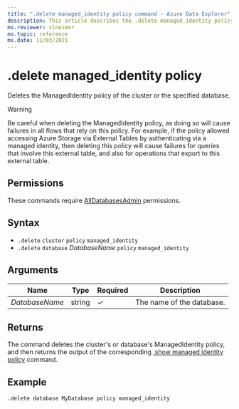 ```yaml
---
title: ".delete managed_identity policy command - Azure Data Explorer"
description: This article describes the .delete managed_identity policy command in Azure Data Explorer.
ms.reviewer: slneimer
ms.topic: reference
ms.date: 11/03/2021
---
```

# .delete managed_identity policy

Deletes the ManagedIdentity policy of the cluster or the specified database.

> [!WARNING]
> Be careful when deleting the ManagedIdentity policy, as doing so will cause failures in all flows that rely on this policy. For example, if the policy allowed accessing Azure Storage via External Tables by authenticating via a managed identity, then deleting this policy will cause failures for queries that involve this external table, and also for operations that export to this external table.

## Permissions

These commands require [AllDatabasesAdmin](access-control/role-based-access-control.md) permissions.

## Syntax

* `.delete` `cluster` `policy` `managed_identity`
* `.delete` `database` *DatabaseName* `policy` `managed_identity`

## Arguments

|Name|Type|Required|Description|
|--|--|--|--|
|*DatabaseName*|string |&check;|The name of the database.|

## Returns

The command deletes the cluster's or database's ManagedIdentity policy, and then returns the output of the corresponding [.show managed identity policy](show-managed-identity-policy-command.md) command.

## Example

```kusto
.delete database MyDatabase policy managed_identity
```
